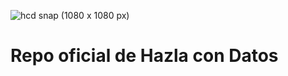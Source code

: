 ![hcd snap (1080 x 1080 px)](https://github.com/paulovillarroel/hazla-con-datos/assets/52899164/0d82e063-17ab-488b-b4a2-f0bfe68c93d2)

# Repo oficial de Hazla con Datos

